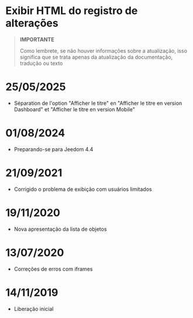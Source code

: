 # Exibir HTML do registro de alterações

>**IMPORTANTE**
>
>Como lembrete, se não houver informações sobre a atualização, isso significa que se trata apenas da atualização da documentação, tradução ou texto

# 25/05/2025

- Séparation de l'option "Afficher le titre" en "Afficher le titre en version Dashboard" et "Afficher le titre en version Mobile"

# 01/08/2024

- Preparando-se para Jeedom 4.4

# 21/09/2021

- Corrigido o problema de exibição com usuários limitados

# 19/11/2020

- Nova apresentação da lista de objetos

# 13/07/2020

- Correções de erros com iframes

# 14/11/2019

- Liberação inicial
